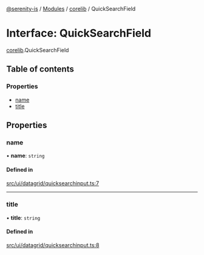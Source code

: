 [@serenity-is](../README.md) / [Modules](../modules.md) / [corelib](../modules/corelib.md) / QuickSearchField

# Interface: QuickSearchField

[corelib](../modules/corelib.md).QuickSearchField

## Table of contents

### Properties

- [name](corelib.QuickSearchField.md#name)
- [title](corelib.QuickSearchField.md#title)

## Properties

### name

• **name**: `string`

#### Defined in

[src/ui/datagrid/quicksearchinput.ts:7](https://github.com/serenity-is/serenity/blob/master/packages/corelib/src/ui/datagrid/quicksearchinput.ts#L7)

___

### title

• **title**: `string`

#### Defined in

[src/ui/datagrid/quicksearchinput.ts:8](https://github.com/serenity-is/serenity/blob/master/packages/corelib/src/ui/datagrid/quicksearchinput.ts#L8)
